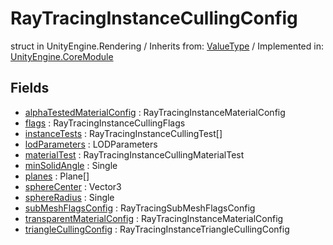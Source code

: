 # RayTracingInstanceCullingConfig
struct in UnityEngine.Rendering
 / Inherits from: <a href="https://docs.unity3d.com/6000.0/Documentation/ScriptReference/ValueType.html">ValueType</a> / Implemented in: <a href="https://docs.unity3d.com/6000.0/Documentation/ScriptReference/UnityEngine.CoreModule.html">UnityEngine.CoreModule</a>
## Fields
- <a href="https://docs.unity3d.com/6000.0/Documentation/ScriptReference/RayTracingInstanceCullingConfig-alphaTestedMaterialConfig.html">alphaTestedMaterialConfig</a> : RayTracingInstanceMaterialConfig
- <a href="https://docs.unity3d.com/6000.0/Documentation/ScriptReference/RayTracingInstanceCullingConfig-flags.html">flags</a> : RayTracingInstanceCullingFlags
- <a href="https://docs.unity3d.com/6000.0/Documentation/ScriptReference/RayTracingInstanceCullingConfig-instanceTests.html">instanceTests</a> : RayTracingInstanceCullingTest[]
- <a href="https://docs.unity3d.com/6000.0/Documentation/ScriptReference/RayTracingInstanceCullingConfig-lodParameters.html">lodParameters</a> : LODParameters
- <a href="https://docs.unity3d.com/6000.0/Documentation/ScriptReference/RayTracingInstanceCullingConfig-materialTest.html">materialTest</a> : RayTracingInstanceCullingMaterialTest
- <a href="https://docs.unity3d.com/6000.0/Documentation/ScriptReference/RayTracingInstanceCullingConfig-minSolidAngle.html">minSolidAngle</a> : Single
- <a href="https://docs.unity3d.com/6000.0/Documentation/ScriptReference/RayTracingInstanceCullingConfig-planes.html">planes</a> : Plane[]
- <a href="https://docs.unity3d.com/6000.0/Documentation/ScriptReference/RayTracingInstanceCullingConfig-sphereCenter.html">sphereCenter</a> : Vector3
- <a href="https://docs.unity3d.com/6000.0/Documentation/ScriptReference/RayTracingInstanceCullingConfig-sphereRadius.html">sphereRadius</a> : Single
- <a href="https://docs.unity3d.com/6000.0/Documentation/ScriptReference/RayTracingInstanceCullingConfig-subMeshFlagsConfig.html">subMeshFlagsConfig</a> : RayTracingSubMeshFlagsConfig
- <a href="https://docs.unity3d.com/6000.0/Documentation/ScriptReference/RayTracingInstanceCullingConfig-transparentMaterialConfig.html">transparentMaterialConfig</a> : RayTracingInstanceMaterialConfig
- <a href="https://docs.unity3d.com/6000.0/Documentation/ScriptReference/RayTracingInstanceCullingConfig-triangleCullingConfig.html">triangleCullingConfig</a> : RayTracingInstanceTriangleCullingConfig
